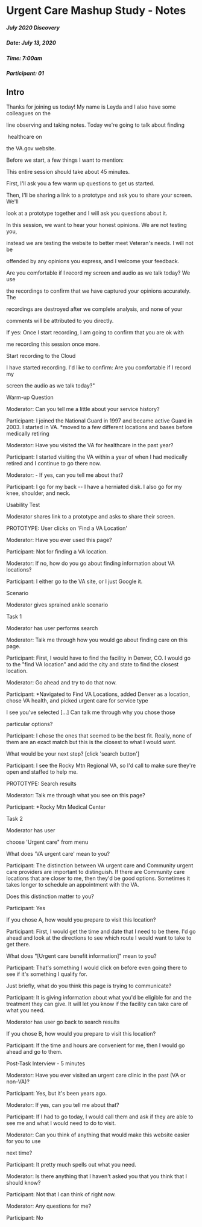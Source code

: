 Urgent Care Mashup Study - Notes
=================================================

##### July 2020 Discovery

##### Date: July 13, 2020

##### Time: 7:00am

##### Participant: 01

## Intro 

Thanks for joining us today! My name is Leyda and I also have some colleagues on the 

line observing and taking notes. Today we're going to talk about finding

 healthcare on 

the VA.gov website.

Before we start, a few things I want to mention:

This entire session should take about 45 minutes.

First, I'll ask you a few warm up questions to get us started.

Then, I'll be sharing a link to a prototype and ask you to share your screen. We'll 

look at a prototype together and I will ask you questions about it.

In this session, we want to hear your honest opinions. We are not testing you, 

instead we are testing the website to better meet Veteran's needs. I will not be 

offended by any opinions you express, and I welcome your feedback.

Are you comfortable if I record my screen and audio as we talk today? We use 

the recordings to confirm that we have captured your opinions accurately. The 

recordings are destroyed after we complete analysis, and none of your 

comments will be attributed to you directly.

If yes: Once I start recording, I am going to confirm that you are ok with 

me recording this session once more.

Start recording to the Cloud

I have started recording. I'd like to confirm: Are you comfortable if I record my 

screen the audio as we talk today?"

Warm-up Question

Moderator: Can you tell me a little about your service history?

Participant: I joined the National Guard in 1997 and became active Guard in 2003. I started in VA. *moved to a few different locations and bases before medically retiring 

Moderator: Have you visited the VA for healthcare in the past year?

Participant: I started visiting the VA within a year of when I had medically retired and I continue to go there now. 

Moderator: - If yes, can you tell me about that?

Participant: I go for my back -- I have a herniated disk. I also go for my knee, shoulder, and neck.

Usability Test

Moderator shares link to a prototype and asks to share their screen.

PROTOTYPE: User clicks on 'Find a VA Location'

Moderator: Have you ever used this page?

Participant: Not for finding a VA location.

Moderator: If no, how do you go about finding information about VA locations?

Participant: I either go to the VA site, or I just Google it.

Scenario

Moderator gives sprained ankle scenario

Task 1

Moderator has user performs search

Moderator: Talk me through how you would go about finding care on this page.

Participant: First, I would have to find the facility in Denver, CO. I would go to the "find VA location" and add the city and state to find the closest location.

Moderator: Go ahead and try to do that now.

Participant: *Navigated to Find VA Locations, added Denver as a location, chose VA health, and picked urgent care for service type

I see you've selected [...] Can talk me through why you chose those 

particular options?

Participant: I chose the ones that seemed to be the best fit. Really, none of them are an exact match but this is the closest to what I would want.

What would be your next step? [click 'search button']

Participant: I see the Rocky Mtn Regional VA, so I'd call to make sure they're open and staffed to help me.

PROTOTYPE: Search results

Moderator: Talk me through what you see on this page?

Participant: *Rocky Mtn Medical Center

Task 2

Moderator has user 

choose 'Urgent care" from menu

What does 'VA urgent care' mean to you?

Participant: The distinction between VA urgent care and Community urgent care providers are important to distinguish. If there are Community care locations that are closer to me, then they'd be good options. Sometimes it takes longer to schedule an appointment with the VA.

Does this distinction matter to you?

Participant: Yes

If you chose A, how would you prepare to visit this location?

Participant: First, I would get the time and date that I need to be there. I'd go ahead and look at the directions to see which route I would want to take to get there.

What does "[Urgent care benefit information]" mean to you?

Participant: That's something I would click on before even going there to see if it's something I qualify for.

Just briefly, what do you think this page is trying to communicate?

Participant: It is giving information about what you'd be eligible for and the treatment they can give. It will let you know if the facility can take care of what you need. 

Moderator has user go back to search results

If you chose B, how would you prepare to visit this location?

Participant: If the time and hours are convenient for me, then I would go ahead and go to them.

Post-Task Interview - 5 minutes

Moderator: Have you ever visited an urgent care clinic in the past (VA or non-VA)?

Participant: Yes, but it's been years ago.

Moderator: If yes, can you tell me about that?

Participant: If I had to go today, I would call them and ask if they are able to see me and what I would need to do to visit.

Moderator: Can you think of anything that would make this website easier for you to use

next time?

Participant: It pretty much spells out what you need.

Moderator: Is there anything that I haven't asked you that you think that I should know?

Participant: Not that I can think of right now.

Moderator: Any questions for me?

Participant: No
